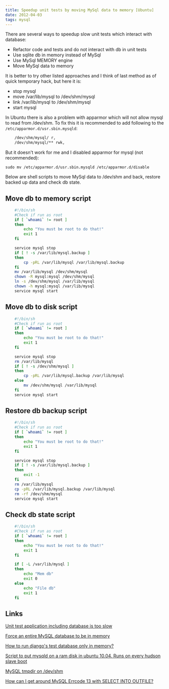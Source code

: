 ```yaml
---
title: Speedup unit tests by moving MySql data to memory [Ubuntu]
date: 2012-04-03
tags: mysql
---
```


There are several ways to speedup slow unit tests which interact with database:
 * Refactor code and tests and do not interact with db in unit tests
 * Use sqlite db in memory instead of MySql
 * Use MySql MEMORY engine
 * Move MySql data to memory

<!-- more -->
It is better to try other listed approaches and I think of last method as of quick temporary hack, but here it is:
 * stop mysql
 * move /var/lib/mysql to /dev/shm/mysql
 * link /var/lib/mysql to /dev/shm/mysql
 * start mysql

In Ubuntu there is also a problem with apparmor which will not allow mysql to read from /dev/shm.
To fix this it is recommended to add following to the `/etc/apparmor.d/usr.sbin.mysqld`:

```bash
    /dev/shm/mysql/ r,
    /dev/shm/mysql/** rwk,
```

But it doesn't work for me and I disabled apparmor for mysql (not recommended):

    sudo mv /etc/apparmor.d/usr.sbin.mysqld /etc/apparmor.d/disable

Below are shell scripts to move MySql data to /dev/shm and back, restore backed up data and check db state.

Move db to memory script
--------------------------------------------

```bash
    #!/bin/sh
    #Check if run as root
    if [ `whoami` != root ]
    then
        echo "You must be root to do that!"
        exit 1
    fi

    service mysql stop
    if [ ! -s /var/lib/mysql.backup ]
    then
        cp -pRL /var/lib/mysql /var/lib/mysql.backup
    fi
    mv /var/lib/mysql /dev/shm/mysql
    chown -R mysql:mysql /dev/shm/mysql
    ln -s /dev/shm/mysql /var/lib/mysql
    chown -h mysql:mysql /var/lib/mysql
    service mysql start
```

Move db to disk script
--------------------------------------------

```bash
    #!/bin/sh
    #Check if run as root
    if [ `whoami` != root ]
    then
        echo "You must be root to do that!"
        exit 1
    fi

    service mysql stop
    rm /var/lib/mysql
    if [ ! -s /dev/shm/mysql ]
    then
        cp -pRL /var/lib/mysql.backup /var/lib/mysql
    else
        mv /dev/shm/mysql /var/lib/mysql
    fi
    service mysql start
```


Restore db backup script
--------------------------------------------

```bash
    #!/bin/sh
    #Check if run as root
    if [ `whoami` != root ]
    then
        echo "You must be root to do that!"
        exit 1
    fi

    service mysql stop
    if [ ! -s /var/lib/mysql.backup ]
    then
        exit -1
    fi
    rm /var/lib/mysql
    cp -pRL /var/lib/mysql.backup /var/lib/mysql
    rm -rf /dev/shm/mysql
    service mysql start
```

Check db state script
--------------------------------------------

```bash
    #!/bin/sh
    #Check if run as root
    if [ `whoami` != root ]
    then
        echo "You must be root to do that!"
        exit 1
    fi

    if [ -L /var/lib/mysql ]
    then
        echo "Mem db"
        exit 0
    else
        echo "File db"
        exit 1
    fi
```


Links
--------------------------------------------
[Unit test application including database is too slow](http://stackoverflow.com/questions/9500032/unit-test-application-including-database-is-too-slow)

[Force an entire MySQL database to be in memory](http://stackoverflow.com/questions/4894850/force-an-entire-mysql-database-to-be-in-memory)

[How to run django's test database only in memory?](http://stackoverflow.com/questions/3096148/how-to-run-djangos-test-database-only-in-memory)

[Script to put mysqld on a ram disk in ubuntu 10.04. Runs on every hudson slave boot](https://gist.github.com/1152547)

[MySQL tmpdir on /dev/shm](http://www.indimon.co.uk/2012/mysql-tmpdir-on-devshm/)

[How can I get around MySQL Errcode 13 with SELECT INTO OUTFILE?](http://stackoverflow.com/questions/2783313/how-can-i-get-around-mysql-errcode-13-with-select-into-outfile)
